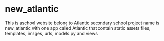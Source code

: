 # new_atlantic 
This is aschool website belong to Atlantic secondary  school
project name is new_atlantic with one app called Atlantic that contain static assets files, templates, images, urls, models.py and views.
